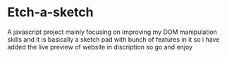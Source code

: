 # Etch-a-sketch

A javascript project mainly focusing on improving my DOM manipulation skills and it is basically a sketch pad with bunch of features in it so i have added the live preview of website in discription so go and enjoy

